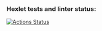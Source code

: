 ### Hexlet tests and linter status:
[![Actions Status](https://github.com/ArchiVDK/frontend-project-lvl1/workflows/hexlet-check/badge.svg)](https://github.com/ArchiVDK/frontend-project-lvl1/actions)